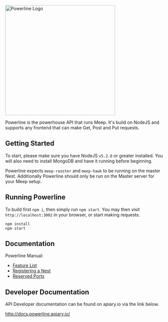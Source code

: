 <img src="http://i.imgur.com/g9vkPYh.png" alt="Powerline Logo" width="350">

Powerline is the powerhouse API that runs Meep. It's build on NodeJS and supports
any frontend that can make Get, Post and Put requests.

## Getting Started

To start, please make sure you have NodeJS `v5.2.0` or greater installed. You
will also need to install MongoDB and have it running before beginning.

Powerline expects `meep-rooster` and `meep-hawk` to be running on the master Nest.
Additionally Powerline should only be run on the Master server for your Meep setup.

## Running Powerline

To build first `npm i`, then simply run `npm start`. You may then visit
`http://localhost:3002` in your browser, or start making requests.

```
npm install
npm start
```

## Documentation

Powerline Manual:
* [Feature List](https://github.com/MeepGroup/meep-powerline/blob/master/docs/featureList.md)
* [Registering a Nest](https://github.com/MeepGroup/meep-powerline/blob/master/docs/newNest.md)
* [Reserved Ports](https://github.com/MeepGroup/meep-powerline/blob/master/docs/portReserve.md)

## Developer Documentation

API Developer documentation can be found on apiary.io via the link below.

http://docs.powerline.apiary.io/

